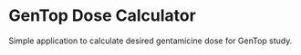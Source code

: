 # GenTop Dose Calculator

Simple application to calculate desired gentamicine dose for GenTop study.
